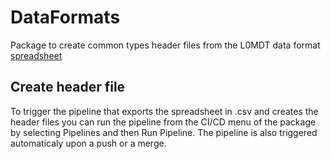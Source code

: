 # DataFormats

Package to create common types header files from the L0MDT data format [spreadsheet](https://docs.google.com/spreadsheets/d/1oJh-NPv990n6AzXXZ7cBaySrltqBO-eGucrsnOx_r4s/edit#gid=1745105770)

Create header file
------------------

To trigger the pipeline that exports the spreadsheet in .csv and creates the header files you can run the pipeline from the CI/CD menu of the package by selecting Pipelines and then Run Pipeline. The pipeline is also triggered automaticaly upon a push or a merge.
